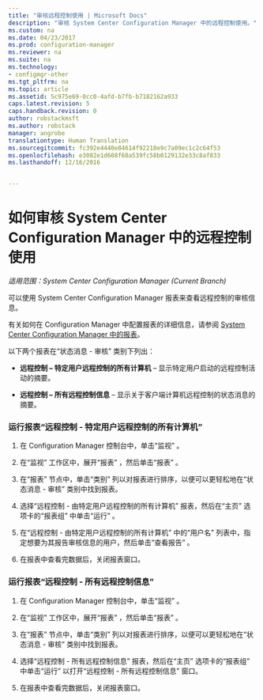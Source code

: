 ```yaml
---
title: "审核远程控制使用 | Microsoft Docs"
description: "审核 System Center Configuration Manager 中的远程控制使用。"
ms.custom: na
ms.date: 04/23/2017
ms.prod: configuration-manager
ms.reviewer: na
ms.suite: na
ms.technology:
- configmgr-other
ms.tgt_pltfrm: na
ms.topic: article
ms.assetid: 5c975e69-0cc0-4afd-b7fb-b7182162a933
caps.latest.revision: 5
caps.handback.revision: 0
author: robstackmsft
ms.author: robstack
manager: angrobe
translationtype: Human Translation
ms.sourcegitcommit: fc392e4440e84614f92218e9c7a09ec1c2c64f53
ms.openlocfilehash: e3082e1d608f60a539fc58b0129132e33c8af833
ms.lasthandoff: 12/16/2016


---
```

# <a name="how-to-audit-remote-control-usage-in-system-center-configuration-manager"></a>如何审核 System Center Configuration Manager 中的远程控制使用

*适用范围：System Center Configuration Manager (Current Branch)*

可以使用 System Center Configuration Manager 报表来查看远程控制的审核信息。  

 有关如何在 Configuration Manager 中配置报表的详细信息，请参阅 [System Center Configuration Manager 中的报表](../../../../core/servers/manage/reporting.md)。  

 以下两个报表在“状态消息 - 审核” 类别下列出：  

-   **远程控制 – 特定用户远程控制的所有计算机** – 显示特定用户启动的远程控制活动的摘要。  

-   **远程控制 – 所有远程控制信息** – 显示关于客户端计算机远程控制的状态消息的摘要。  

### <a name="to-run-the-report-remote-control---all-computers-remote-controlled-by-a-specific-user"></a>运行报表“远程控制 - 特定用户远程控制的所有计算机”  

1.  在 Configuration Manager 控制台中，单击“监视” 。  

2.  在“监视”  工作区中，展开“报表” ，然后单击“报表” 。  

3.  在“报表”  节点中，单击“类别”  列以对报表进行排序，以便可以更轻松地在“状态消息 - 审核” 类别中找到报表。  

4.  选择“远程控制 - 由特定用户远程控制的所有计算机” 报表，然后在“主页”  选项卡的“报表组” 中单击“运行” 。  

5.  在“远程控制 - 由特定用户远程控制的所有计算机”  中的“用户名” 列表中，指定想要为其报告审核信息的用户，然后单击“查看报告” 。  

6.  在报表中查看完数据后，关闭报表窗口。  

### <a name="to-run-the-report-remote-control---all-remote-control-information"></a>运行报表“远程控制 - 所有远程控制信息”  

1.  在 Configuration Manager 控制台中，单击“监视” 。  

2.  在“监视”  工作区中，展开“报表” ，然后单击“报表” 。  

3.  在“报表”  节点中，单击“类别”  列以对报表进行排序，以便可以更轻松地在“状态消息 - 审核” 类别中找到报表。  

4.  选择“远程控制 - 所有远程控制信息” 报表，然后在“主页”  选项卡的“报表组” 中单击“运行”  以打开“远程控制 - 所有远程控制信息”  窗口。  

5.  在报表中查看完数据后，关闭报表窗口。  

